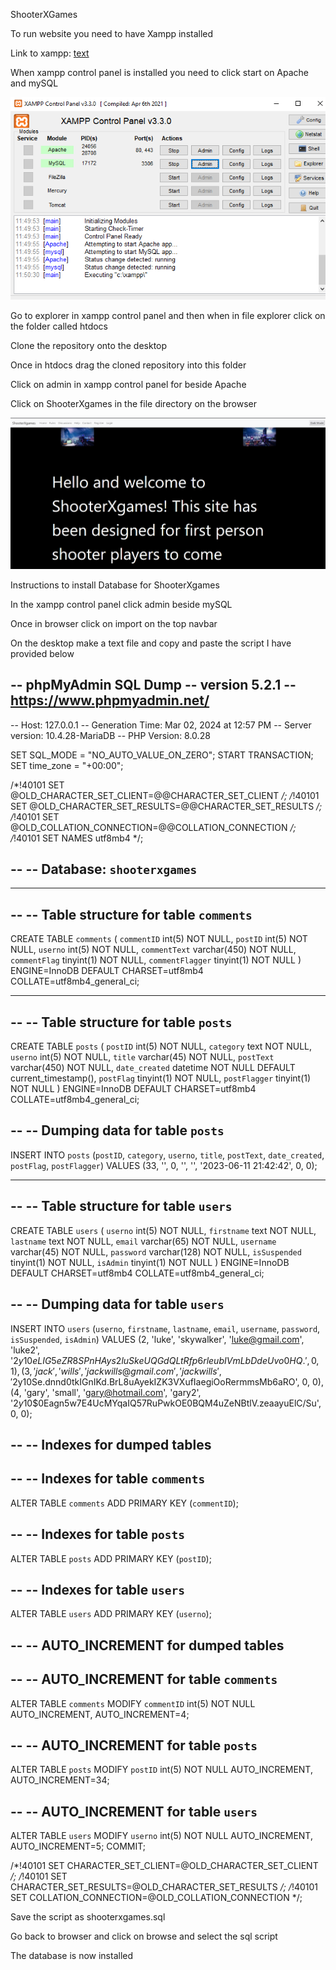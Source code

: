 ShooterXGames

To run website you need to have Xampp installed

Link to xampp: [text](https://www.apachefriends.org/download.html)

When xampp control panel is installed you need to click start on Apache and mySQL

![alt text](image-2.png)

Go to explorer in xampp control panel and then when in file explorer click on the folder called htdocs

Clone the repository onto the desktop

Once in htdocs drag the cloned repository into this folder

Click on admin in xampp control panel for beside Apache

Click on ShooterXgames in the file directory on the browser

![alt text](image-1.png)

Instructions to install Database for ShooterXgames

In the xampp control panel click admin beside mySQL

Once in browser click on import on the top navbar

On the desktop make a text file and copy and paste the script I have provided below

-- phpMyAdmin SQL Dump
-- version 5.2.1
-- https://www.phpmyadmin.net/
--
-- Host: 127.0.0.1
-- Generation Time: Mar 02, 2024 at 12:57 PM
-- Server version: 10.4.28-MariaDB
-- PHP Version: 8.0.28

SET SQL_MODE = "NO_AUTO_VALUE_ON_ZERO";
START TRANSACTION;
SET time_zone = "+00:00";


/*!40101 SET @OLD_CHARACTER_SET_CLIENT=@@CHARACTER_SET_CLIENT */;
/*!40101 SET @OLD_CHARACTER_SET_RESULTS=@@CHARACTER_SET_RESULTS */;
/*!40101 SET @OLD_COLLATION_CONNECTION=@@COLLATION_CONNECTION */;
/*!40101 SET NAMES utf8mb4 */;

--
-- Database: `shooterxgames`
--

-- --------------------------------------------------------

--
-- Table structure for table `comments`
--

CREATE TABLE `comments` (
  `commentID` int(5) NOT NULL,
  `postID` int(5) NOT NULL,
  `userno` int(5) NOT NULL,
  `commentText` varchar(450) NOT NULL,
  `commentFlag` tinyint(1) NOT NULL,
  `commentFlagger` tinyint(1) NOT NULL
) ENGINE=InnoDB DEFAULT CHARSET=utf8mb4 COLLATE=utf8mb4_general_ci;

-- --------------------------------------------------------

--
-- Table structure for table `posts`
--

CREATE TABLE `posts` (
  `postID` int(5) NOT NULL,
  `category` text NOT NULL,
  `userno` int(5) NOT NULL,
  `title` varchar(45) NOT NULL,
  `postText` varchar(450) NOT NULL,
  `date_created` datetime NOT NULL DEFAULT current_timestamp(),
  `postFlag` tinyint(1) NOT NULL,
  `postFlagger` tinyint(1) NOT NULL
) ENGINE=InnoDB DEFAULT CHARSET=utf8mb4 COLLATE=utf8mb4_general_ci;

--
-- Dumping data for table `posts`
--

INSERT INTO `posts` (`postID`, `category`, `userno`, `title`, `postText`, `date_created`, `postFlag`, `postFlagger`) VALUES
(33, '', 0, '', '', '2023-06-11 21:42:42', 0, 0);

-- --------------------------------------------------------

--
-- Table structure for table `users`
--

CREATE TABLE `users` (
  `userno` int(5) NOT NULL,
  `firstname` text NOT NULL,
  `lastname` text NOT NULL,
  `email` varchar(65) NOT NULL,
  `username` varchar(45) NOT NULL,
  `password` varchar(128) NOT NULL,
  `isSuspended` tinyint(1) NOT NULL,
  `isAdmin` tinyint(1) NOT NULL
) ENGINE=InnoDB DEFAULT CHARSET=utf8mb4 COLLATE=utf8mb4_general_ci;

--
-- Dumping data for table `users`
--

INSERT INTO `users` (`userno`, `firstname`, `lastname`, `email`, `username`, `password`, `isSuspended`, `isAdmin`) VALUES
(2, 'luke', 'skywalker', 'luke@gmail.com', 'luke2', '$2y$10$eLIG5eZR8SPnHAys2luSkeUQGdQLtRfp6rleubIVmLbDdeUvo0HQ.', 0, 1),
(3, 'jack', 'wills', 'jackwills@gmail.com', 'jackwills', '$2y$10$Se.dnnd0tkIGnIKd.BrL8uAyekIZK3VXufIaegiOoRermmsMb6aRO', 0, 0),
(4, 'gary', 'small', 'gary@hotmail.com', 'gary2', '$2y$10$0Eagn5w7E4UcMYqaIQ57RuPwkOE0BQM4uZeNBtlV.zeaayuElC/Su', 0, 0);

--
-- Indexes for dumped tables
--

--
-- Indexes for table `comments`
--
ALTER TABLE `comments`
  ADD PRIMARY KEY (`commentID`);

--
-- Indexes for table `posts`
--
ALTER TABLE `posts`
  ADD PRIMARY KEY (`postID`);

--
-- Indexes for table `users`
--
ALTER TABLE `users`
  ADD PRIMARY KEY (`userno`);

--
-- AUTO_INCREMENT for dumped tables
--

--
-- AUTO_INCREMENT for table `comments`
--
ALTER TABLE `comments`
  MODIFY `commentID` int(5) NOT NULL AUTO_INCREMENT, AUTO_INCREMENT=4;

--
-- AUTO_INCREMENT for table `posts`
--
ALTER TABLE `posts`
  MODIFY `postID` int(5) NOT NULL AUTO_INCREMENT, AUTO_INCREMENT=34;

--
-- AUTO_INCREMENT for table `users`
--
ALTER TABLE `users`
  MODIFY `userno` int(5) NOT NULL AUTO_INCREMENT, AUTO_INCREMENT=5;
COMMIT;

/*!40101 SET CHARACTER_SET_CLIENT=@OLD_CHARACTER_SET_CLIENT */;
/*!40101 SET CHARACTER_SET_RESULTS=@OLD_CHARACTER_SET_RESULTS */;
/*!40101 SET COLLATION_CONNECTION=@OLD_COLLATION_CONNECTION */;

Save the script as shooterxgames.sql

Go back to browser and click on browse and select the sql script

The database is now installed



